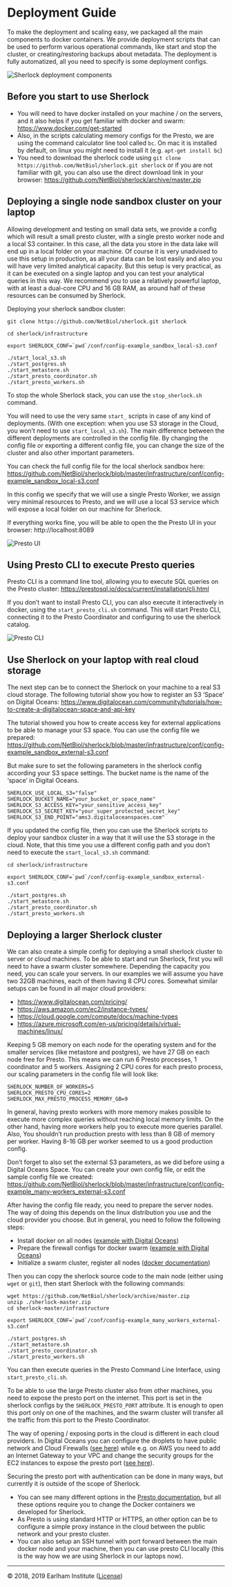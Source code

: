# Deployment Guide

To make the deployment and scaling easy, we packaged all the main components to docker containers. We 
provide deployment scripts that can be used to perform various operational commands, like start and stop 
the cluster, or creating/restoring backups about metadata. The deployment is fully automatized, all you 
need to specify is some deployment configs.

![Sherlock deployment components](./images/deployment_components.svg)

## Before you start to use Sherlock
* You will need to have docker installed on your machine / on the servers, and it also helps if you get 
familiar with docker and swarm: https://www.docker.com/get-started 
* Also, in the scripts calculating memory configs for the Presto, we are using the command calculator 
line tool called `bc`. On mac it is installed by default, on linux you might need to install it 
(e.g. `apt-get install bc`)
* You need to download the sherlock code using `git clone https://github.com/NetBiol/sherlock.git sherlock` or if 
you are not familiar with git, you can also use the direct download link in your 
browser: https://github.com/NetBiol/sherlock/archive/master.zip 

## Deploying a single node sandbox cluster on your laptop

Allowing development and testing on small data sets, we provide a config which will result a small presto 
cluster, with a single presto worker node and a local S3 container. In this case, all the data you store 
in the data lake will end up in a local folder on your machine. Of course it is very unadvised to use this 
setup in production, as all your data can be lost easily and also you will have very limited analytical 
capacity. But this setup is very practical, as it can be executed on a single laptop and you can test your 
analytical queries in this way. We recommend you to use a relatively powerful laptop, with at least a 
dual-core CPU and 16 GB RAM, as around half of these resources can be consumed by Sherlock.

Deploying your sherlock sandbox cluster:
```
git clone https://github.com/NetBiol/sherlock.git sherlock
 
cd sherlock/infrastructure
 
export SHERLOCK_CONF=`pwd`/conf/config-example_sandbox_local-s3.conf

./start_local_s3.sh
./start_postgres.sh
./start_metastore.sh
./start_presto_coordinator.sh
./start_presto_workers.sh
```

To stop the whole Sherlock stack, you can use the `stop_sherlock.sh` command.

You will need to use the very same `start_` scripts in case of any kind of deployments. 
(With one exception: when you use S3 storage in the Cloud, you won’t need to use `start_local_s3.sh`). 
The main difference between the different deployments are controlled in the config file. By changing 
the config file or exporting a different config file, you can change the size of the cluster and also 
other important parameters.

You can check the full config file for the local sherlock sandbox 
here: https://github.com/NetBiol/sherlock/blob/master/infrastructure/conf/config-example_sandbox_local-s3.conf

In this config we specify that we will use a single Presto Worker, we assign very minimal resources 
to Presto, and we will use a local S3 service which will expose a local folder on our machine for Sherlock.

If everything works fine, you will be able to open the the Presto UI in your browser: http://localhost:8089 

![Presto UI](./images/presto_ui.png)


## Using Presto CLI to execute Presto queries

Presto CLI is a command line tool, allowing you to execute SQL queries on the 
Presto cluster: https://prestosql.io/docs/current/installation/cli.html

If you don’t want to install Presto CLI, you can also execute it interactively in docker, 
using the `start_presto_cli.sh` command. This will start Presto CLI, connecting it to the Presto 
Coordinator and configuring to use the sherlock catalog.

![Presto CLI](./images/presto_cli.png)



## Use Sherlock on your laptop with real cloud storage

The next step can be to connect the Sherlock on your machine to a real S3 cloud storage. 
The following tutorial show you how to register an S3 ‘Space’ on 
Digital Oceans: https://www.digitalocean.com/community/tutorials/how-to-create-a-digitalocean-space-and-api-key

The tutorial showed you how to create access key for external applications to be able to manage your S3 space. 
You can use the config file we 
prepared: https://github.com/NetBiol/sherlock/blob/master/infrastructure/conf/config-example_sandbox_external-s3.conf

But make sure to set the following parameters in the sherlock config according your S3 space settings.
The bucket name is the name of the ‘space’ in Digital Oceans.

```
SHERLOCK_USE_LOCAL_S3="false"
SHERLOCK_BUCKET_NAME="your_bucket_or_space_name"
SHERLOCK_S3_ACCESS_KEY="your_sensitive_access_key"
SHERLOCK_S3_SECRET_KEY="your_super_protected_secret_key"
SHERLOCK_S3_END_POINT="ams3.digitaloceanspaces.com"
```

If you updated the config file, then you can use the Sherlock scripts to deploy your sandbox cluster in a way 
that it will use the S3 storage in the cloud. Note, that this time you use a different config path and you don’t need 
to execute the `start_local_s3.sh` command:

```
cd sherlock/infrastructure
 
export SHERLOCK_CONF=`pwd`/conf/config-example_sandbox_external-s3.conf

./start_postgres.sh
./start_metastore.sh
./start_presto_coordinator.sh
./start_presto_workers.sh
```

## Deploying a larger Sherlock cluster 

We can also create a simple config for deploying a small sherlock cluster to server or cloud machines. To be 
able to start and run Sherlock, first you will need to have a swarm cluster somewhere. Depending the 
capacity you need, you can scale your servers. In our examples we will assume you have two 32GB machines, 
each of them having 8 CPU cores. Somewhat similar setups can be found in all major cloud providers: 
* https://www.digitalocean.com/pricing/ 
* https://aws.amazon.com/ec2/instance-types/
* https://cloud.google.com/compute/docs/machine-types
* https://azure.microsoft.com/en-us/pricing/details/virtual-machines/linux/

Keeping 5 GB memory on each node for the operating system and for the smaller services (like metastore and 
postgres), we have 27 GB on each node free for Presto. This means we can run 6 Presto processes, 
1 coordinator and 5 workers. Assigning 2 CPU cores for each presto process, our scaling parameters in the 
config file will look like:

```
SHERLOCK_NUMBER_OF_WORKERS=5
SHERLOCK_PRESTO_CPU_CORES=2
SHERLOCK_MAX_PRESTO_PROCESS_MEMORY_GB=9
```

In general, having presto workers with more memory makes possible to execute more complex queries without reaching 
local memory limits. On the other hand, having more workers help you to execute more queries parallel. Also, You 
shouldn’t run production presto with less than 8 GB of memory per worker. Having 8-16 GB per worker seemed to us a good 
production config.

Don’t forget to also set the external S3 parameters, as we did before using a Digital Oceans Space.
You can create your own config file, or edit the sample config file we created:
https://github.com/NetBiol/sherlock/blob/master/infrastructure/conf/config-example_many-workers_external-s3.conf

After having the config file ready, you need to prepare the server nodes. The way of doing this depends on the linux 
distribution you use and the cloud provider you choose. But in general, you need to follow the following steps:
* Install docker on all nodes ([example with Digital Oceans](https://www.digitalocean.com/community/tutorials/how-to-install-and-use-docker-on-ubuntu-16-04))
* Prepare the firewall configs for docker swarm ([example with Digital Oceans](https://www.digitalocean.com/community/tutorials/how-to-configure-the-linux-firewall-for-docker-swarm-on-ubuntu-16-04))
* Initialize a swarm cluster, register all nodes ([docker documentation](https://docs.docker.com/engine/swarm/swarm-tutorial/create-swarm/))

Then you can copy the sherlock source code to the main node (either using `wget` or `git`), then start Sherlock with 
the following commands:

```
wget https://github.com/NetBiol/sherlock/archive/master.zip 
unzip ./sherlock-master.zip
cd sherlock-master/infrastructure 
 
export SHERLOCK_CONF=`pwd`/conf/config-example_many_workers_external-s3.conf

./start_postgres.sh
./start_metastore.sh
./start_presto_coordinator.sh
./start_presto_workers.sh
```

You can then execute queries in the Presto Command Line Interface, using `start_presto_cli.sh`.

To be able to use the large Presto cluster also from other machines, you need to expose the presto port on the internet. 
This port is set in the sherlock configs by the `SHERLOCK_PRESTO_PORT` attribute. It is enough to open this port only 
on one of the machines, and the swarm cluster will transfer all the traffic from this port to the Presto Coordinator. 

The way of opening / exposing ports in the cloud is different in each cloud providers. In Digital Oceans you can 
configure the droplets to have public network and Cloud Firewalls ([see here](https://www.digitalocean.com/docs/networking/firewalls/))
while e.g. on AWS you need to add an Internet Gateway to your VPC and change the security groups for the EC2 instances 
to expose the presto port ([see here](https://docs.aws.amazon.com/vpc/latest/userguide/VPC_Internet_Gateway.html)).

Securing the presto port with authentication can be done in many ways, but currently it is outside of the scope of Sherlock.
* You can see many different options in the [Presto documentation](https://prestodb.github.io/docs/current/security.html), 
but all these options require you to change the Docker containers we developed for Sherlock. 
* As Presto is using standard HTTP or HTTPS, an other option can be to configure a simple proxy instance in the cloud 
between the public network and your presto cluster.
* You can also setup an SSH tunnel with port forward between the main docker node and your machine, then you can use 
presto CLI locally (this is the way how we are using Sherlock in our laptops now).

---
© 2018, 2019 Earlham Institute ([License](license.md))